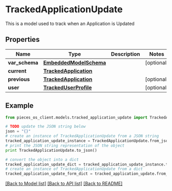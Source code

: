 # TrackedApplicationUpdate

This is a model used to track when an Application is Updated

## Properties

Name | Type | Description | Notes
------------ | ------------- | ------------- | -------------
**var_schema** | [**EmbeddedModelSchema**](EmbeddedModelSchema) |  | [optional] 
**current** | [**TrackedApplication**](TrackedApplication) |  | 
**previous** | [**TrackedApplication**](TrackedApplication) |  | [optional] 
**user** | [**TrackedUserProfile**](TrackedUserProfile) |  | [optional] 

## Example

```python
from pieces_os_client.models.tracked_application_update import TrackedApplicationUpdate

# TODO update the JSON string below
json = "{}"
# create an instance of TrackedApplicationUpdate from a JSON string
tracked_application_update_instance = TrackedApplicationUpdate.from_json(json)
# print the JSON string representation of the object
print TrackedApplicationUpdate.to_json()

# convert the object into a dict
tracked_application_update_dict = tracked_application_update_instance.to_dict()
# create an instance of TrackedApplicationUpdate from a dict
tracked_application_update_form_dict = tracked_application_update.from_dict(tracked_application_update_dict)
```
[[Back to Model list]](../README#documentation-for-models) [[Back to API list]](../README#documentation-for-api-endpoints) [[Back to README]](../README)


